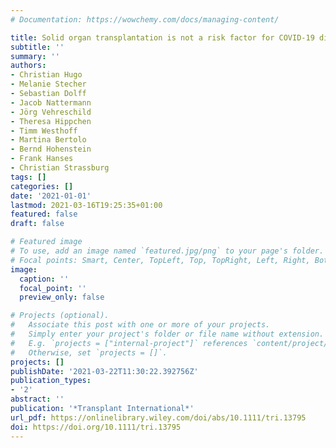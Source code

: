 ```yaml
---
# Documentation: https://wowchemy.com/docs/managing-content/

title: Solid organ transplantation is not a risk factor for COVID-19 disease outcome
subtitle: ''
summary: ''
authors:
- Christian Hugo
- Melanie Stecher
- Sebastian Dolff
- Jacob Nattermann
- Jörg Vehreschild
- Theresa Hippchen
- Timm Westhoff
- Martina Bertolo
- Bernd Hohenstein
- Frank Hanses
- Christian Strassburg
tags: []
categories: []
date: '2021-01-01'
lastmod: 2021-03-16T19:25:35+01:00
featured: false
draft: false

# Featured image
# To use, add an image named `featured.jpg/png` to your page's folder.
# Focal points: Smart, Center, TopLeft, Top, TopRight, Left, Right, BottomLeft, Bottom, BottomRight.
image:
  caption: ''
  focal_point: ''
  preview_only: false

# Projects (optional).
#   Associate this post with one or more of your projects.
#   Simply enter your project's folder or file name without extension.
#   E.g. `projects = ["internal-project"]` references `content/project/deep-learning/index.md`.
#   Otherwise, set `projects = []`.
projects: []
publishDate: '2021-03-22T11:30:22.392756Z'
publication_types:
- '2'
abstract: ''
publication: '*Transplant International*'
url_pdf: https://onlinelibrary.wiley.com/doi/abs/10.1111/tri.13795
doi: https://doi.org/10.1111/tri.13795
---
```

